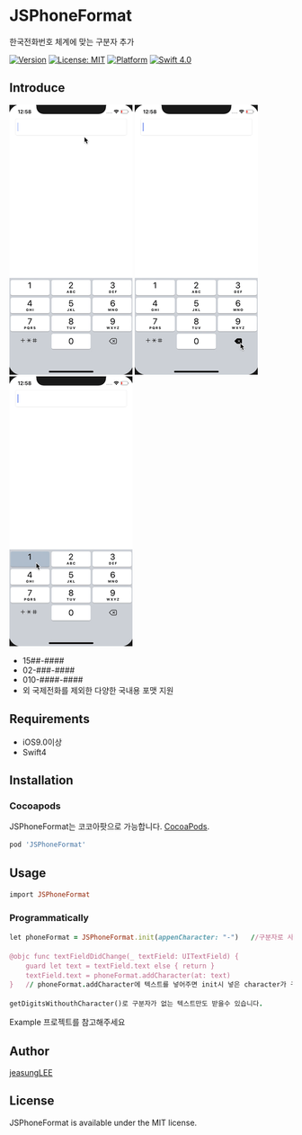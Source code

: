 # JSPhoneFormat
한국전화번호 체계에 맞는 구분자 추가

[![Version](https://img.shields.io/cocoapods/v/JSPhoneFormat.svg?style=flat)](http://cocoapods.org/pods/JSPhoneFormat)
[![License: MIT](https://img.shields.io/badge/license-MIT-blue.svg?style=flat)](https://github.com/jeasungLEE/JSPhoneFormat/blob/master/LICENSE)
[![Platform](https://img.shields.io/cocoapods/p/JSPhoneFormat.svg?style=flat)](http://cocoapods.org/pods/JSPhoneFormat)
[![Swift 4.0](https://img.shields.io/badge/Swift-4.0-orange.svg?style=flat)](https://developer.apple.com/swift/)
## Introduce
![demo3](https://github.com/JeaSungLEE/JSPhoneFormat/blob/master/Demo/demo3.gif)
![demo1](https://github.com/JeaSungLEE/JSPhoneFormat/blob/master/Demo/demo1.gif)
![demo2](https://github.com/JeaSungLEE/JSPhoneFormat/blob/master/Demo/demo2.gif)

* 15##-####
* 02-###-####
* 010-####-####
* 외 국제전화를 제외한 다양한 국내용 포맷 지원


## Requirements
* iOS9.0이상
* Swift4


## Installation
### Cocoapods

JSPhoneFormat는 코코아팟으로 가능합니다. [CocoaPods](http://cocoapods.org).

```ruby
pod 'JSPhoneFormat'
```

## Usage

```ruby
import JSPhoneFormat
```
### Programmatically
```ruby
let phoneFormat = JSPhoneFormat.init(appenCharacter: "-")   //구분자로 사용하고싶은 캐릭터를 넣어주시면 됩니다.

@objc func textFieldDidChange(_ textField: UITextField) {
    guard let text = textField.text else { return }
    textField.text = phoneFormat.addCharacter(at: text)
}   // phoneFormat.addCharacter에 텍스트를 넣어주면 init시 넣은 character가 구분자로 들어간 값이 반환됩니다.

getDigitsWithouthCharacter()로 구분자가 없는 텍스트만도 받을수 있습니다.
```

Example 프로젝트를 참고해주세요

## Author
[jeasungLEE](https://github.com/jeasungLEE)

## License
JSPhoneFormat is available under the MIT license.
